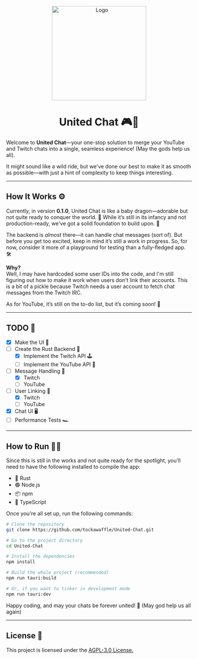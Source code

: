 <div align="center">

<img src="/public/icons/256x256.ico" alt="Logo" width="256" height="256"/>

# **United Chat** 🎮💬

</div>

Welcome to **United Chat**—your one-stop solution to merge your YouTube and Twitch chats into a single,
seamless experience!
(May the gods help us all).

It might sound like a wild ride,
but we've done our best to make it as smooth as possible—with just a hint of complexity to keep things interesting.


---

## **How It Works** ⚙️

Currently, in version **0.1.0**, United Chat is like a baby dragon—adorable but not quite ready to conquer the world.
🐉 While it’s still in its infancy and not production-ready, we've got a solid foundation to build upon.
🚀

The backend is *almost* there—it can handle chat messages (sort of).
But before you get too excited, keep in mind it’s still a work in progress.
So, for now, consider it more of a playground for testing than a fully-fledged app.
🛠️

**Why?**  
Well, I may have hardcoded some user IDs into the code,
and I'm still figuring out how to make it work when users don't link their accounts.
This is a bit of a pickle because Twitch needs a user account to fetch chat messages from the Twitch IRC.

As for YouTube, it’s still on the to-do list, but it’s coming soon! 📅

---

## **TODO** 📝

- [X] Make the UI 🎨
- [ ] Create the Rust Backend 🔧
    - [X] Implement the Twitch API 🕹️
    - [ ] Implement the YouTube API 🎥
- [ ] Message Handling 💬
    - [X] Twitch
    - [ ] YouTube
- [ ] User Linking 🔗
    - [X] Twitch
    - [ ] YouTube
- [X] Chat UI 🖥️
- [ ] Performance Tests 🏎️

---

## **How to Run** 🏃‍♂️

Since this is still in the works and not quite ready for the spotlight,
you’ll need to have the following installed to compile the app:

- 🦀 Rust
- 🟢 Node.js
- 📦 npm
- 🔡 TypeScript

Once you're all set up, run the following commands:

```bash
# Clone the repository
git clone https://github.com/tockawaffle/United-Chat.git

# Go to the project directory
cd United-Chat

# Install the dependencies
npm install

# Build the whole project (recommended)
npm run tauri:build

# Or, if you want to tinker in development mode
npm run tauri:dev
```

Happy coding, and may your chats be forever united! 🎉 (May god help us all again)

---

## **License** 📜

This project is licensed under the [AGPL-3.0 License.](/LICENSE)
